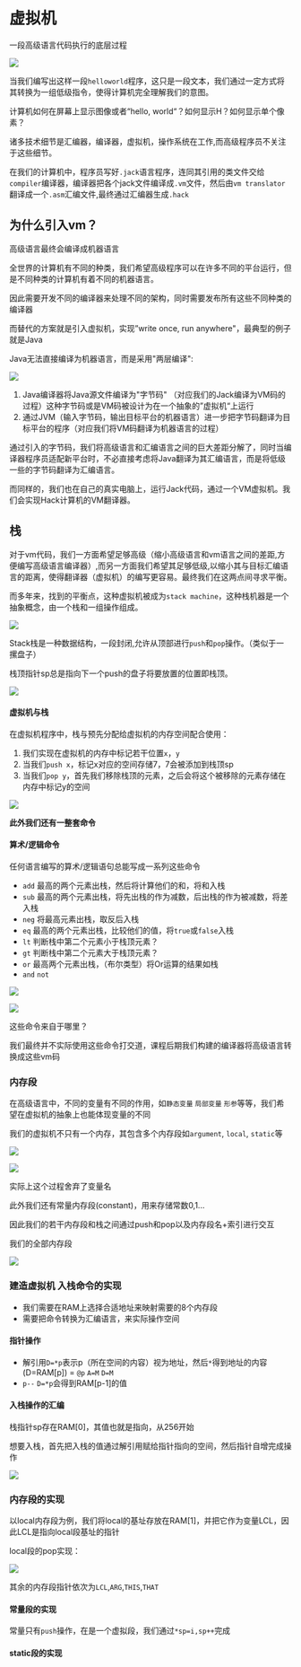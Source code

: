 # 虚拟机

一段高级语言代码执行的底层过程

![](img/236bf9b9.png)

当我们编写出这样一段`helloworld`程序，这只是一段文本，我们通过一定方式将其转换为一组低级指令，使得计算机完全理解我们的意图。

计算机如何在屏幕上显示图像或者“hello, world“？如何显示H？如何显示单个像素？

诸多技术细节是汇编器，编译器，虚拟机，操作系统在工作,而高级程序员不关注于这些细节。

在我们的计算机中，程序员写好`.jack`语言程序，连同其引用的类文件交给`compiler`编译器，编译器把各个jack文件编译成`.vm`文件，然后由`vm translator`翻译成一个`.asm`汇编文件,最终通过汇编器生成`.hack`

## 为什么引入vm？

高级语言最终会编译成机器语言

全世界的计算机有不同的种类，我们希望高级程序可以在许多不同的平台运行，但是不同种类的计算机有着不同的机器语言。

因此需要开发不同的编译器来处理不同的架构，同时需要发布所有这些不同种类的编译器

而替代的方案就是引入虚拟机，实现”write once, run anywhere"，最典型的例子就是Java

Java无法直接编译为机器语言，而是采用"两层编译":

![](img/4dd016a7.png)

1. Java编译器将Java源文件编译为"字节码" （对应我们的Jack编译为VM码的过程）这种字节码或是VM码被设计为在一个抽象的”虚拟机“上运行
2. 通过JVM（输入字节码，输出目标平台的机器语言）进一步把字节码翻译为目标平台的程序（对应我们将VM码翻译为机器语言的过程）

通过引入的字节码，我们将高级语言和汇编语言之间的巨大差距分解了，同时当编译器程序员适配新平台时，不必直接考虑将Java翻译为其汇编语言，而是将低级一些的字节码翻译为汇编语言。

而同样的，我们也在自己的真实电脑上，运行Jack代码，通过一个VM虚拟机。我们会实现Hack计算机的VM翻译器。

## 栈

对于vm代码，我们一方面希望足够高级（缩小高级语言和vm语言之间的差距,方便编写高级语言编译器）,而另一方面我们希望其足够低级,以缩小其与目标汇编语言的距离，使得翻译器（虚拟机）的编写更容易。最终我们在这两点间寻求平衡。

而多年来，找到的平衡点，这种虚拟机被成为`stack machine`，这种栈机器是一个抽象概念，由一个栈和一组操作组成。

![](img/bcbcf46c.png)

Stack栈是一种数据结构，一段封闭,允许从顶部进行`push`和`pop`操作。（类似于一摞盘子）

栈顶指针sp总是指向下一个push的盘子将要放置的位置即栈顶。

![](img/5e955175.png)

#### 虚拟机与栈

在虚拟机程序中，栈与预先分配给虚拟机的内存空间配合使用：

1. 我们实现在虚拟机的内存中标记若干位置`x`，`y`
2. 当我们`push x`，标记x对应的空间存储7，7会被添加到栈顶sp
3. 当我们`pop y`，首先我们移除栈顶的元素，之后会将这个被移除的元素存储在内存中标记y的空间

![](img/2bccffa9.png)

**此外我们还有一整套命令**

#### 算术/逻辑命令 

任何语言编写的算术/逻辑语句总能写成一系列这些命令

* `add` 最高的两个元素出栈，然后将计算他们的和，将和入栈
* `sub` 最高的两个元素出栈，将先出栈的作为减数，后出栈的作为被减数，将差入栈
* `neg` 将最高元素出栈，取反后入栈
* `eq`  最高的两个元素出栈，比较他们的值，将`true`或`false`入栈
* `lt`  判断栈中第二个元素小于栈顶元素？
* `gt`  判断栈中第二个元素大于栈顶元素？
* `or`  最高两个元素出栈，（布尔类型）将Or运算的结果如栈
* `and` `not`

![](img/9f585fab.png)

![](img/69b9fbe2.png)

这些命令来自于哪里？

我们最终并不实际使用这些命令打交道，课程后期我们构建的编译器将高级语言转换成这些vm码

### 内存段

在高级语言中，不同的变量有不同的作用，如`静态变量` `局部变量` `形参`等等，我们希望在虚拟机的抽象上也能体现变量的不同

我们的虚拟机不只有一个内存，其包含多个内存段如`argument`, `local`, `static`等

![](img/a05bcb20.png)

![](img/91a4ec27.png)

实际上这个过程舍弃了变量名

此外我们还有常量内存段(constant)，用来存储常数0,1...

因此我们的若干内存段和栈之间通过push和pop以及内存段名+索引进行交互

我们的全部内存段

![](img/8fd82551.png)

### 建造虚拟机 入栈命令的实现

* 我们需要在RAM上选择合适地址来映射需要的8个内存段
* 需要把命令转换为汇编语言，来实际操作空间

#### 指针操作

* 解引用`D=*p`表示p（所在空间的内容）视为地址，然后`*`得到地址的内容(D=RAM[p]) = `@p` `A=M` `D=M`
* `p--` `D=*p`会得到RAM[p-1]的值

#### 入栈操作的汇编

栈指针sp存在RAM[0]，其值也就是指向，从256开始

想要入栈，首先把入栈的值通过解引用赋给指针指向的空间，然后指针自增完成操作

![](img/b43ec1c1.png)

### 内存段的实现

以local内存段为例，我们将local的基址存放在RAM[1]，并把它作为变量LCL，因此LCL是指向local段基址的指针 

local段的pop实现：

![](img/a288c415.png)

其余的内存段指针依次为`LCL`,`ARG`,`THIS`,`THAT`

#### 常量段的实现

常量只有`push`操作，在是一个虚拟段，我们通过`*sp=i,sp++`完成

#### static段的实现


